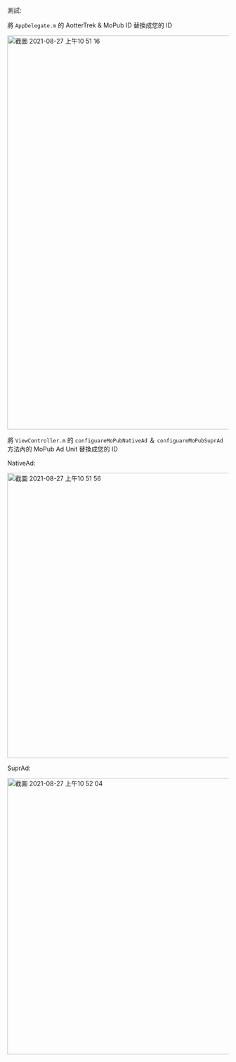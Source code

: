 測試:

將 `AppDelegate.m` 的 AotterTrek & MoPub ID 替換成您的 ID

<img width="896" alt="截圖 2021-08-27 上午10 51 16" src="https://user-images.githubusercontent.com/46350143/131065325-5ae11265-0a88-4601-8907-459e89cfeaea.png">


將 `ViewController.m` 的 `configuareMoPubNativeAd` ＆ `configuareMoPubSuprAd` 方法內的 MoPub Ad Unit 替換成您的 ID

NativeAd:

<img width="649" alt="截圖 2021-08-27 上午10 51 56" src="https://user-images.githubusercontent.com/46350143/131065161-db931ec5-9415-4e24-8b18-2b065935a918.png">

SuprAd:

<img width="629" alt="截圖 2021-08-27 上午10 52 04" src="https://user-images.githubusercontent.com/46350143/131065165-143bbb4b-b120-45cb-83ba-8c62011c1d1b.png">


